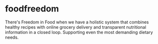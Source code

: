# foodfreedom
There's Freedom in Food when we have a holistic system that combines healthy recipes with online grocery delivery and transparent nutritional information in a closed loop. Supporting even the most demanding dietary needs.
